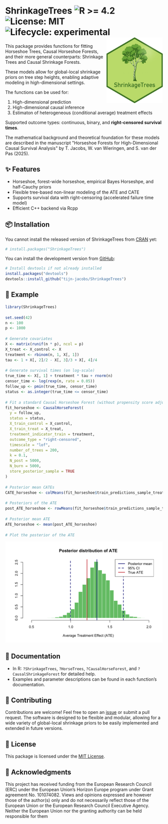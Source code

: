# ShrinkageTrees <img src="https://img.shields.io/badge/R%3E%3D-4.2-blue" alt="R >= 4.2"> ![License: MIT](https://img.shields.io/badge/license-MIT-green) ![Lifecycle: experimental](https://img.shields.io/badge/lifecycle-experimental-orange) <img src="sticker/ShrinkageTrees_hex.png" align="right" width="180"/>



This package provides functions for fitting Horseshoe Trees, Causal Horseshoe Forests, and their more general counterparts: Shrinkage Trees and Causal Shrinkage Forests.  

These models allow for global-local shrinkage priors on tree step heights, enabling adaptive modeling in high-dimensional settings.

The functions can be used for:

1) High-dimensional prediction  
2) High-dimensional causal inference 
3) Estimaton of heterogeneous (conditional average) treatment effects

Supported outcome types: continuous, binary, and **right-censored survival times**.

The mathematical background and theoretical foundation for these models are described in the manuscript "Horseshoe Forests for High-Dimensional Causal Survival Analysis" by T. Jacobs, W. van Wieringen, and S. van der Pas (2025).


## ✨ Features

- Horseshoe, forest-wide horseshoe, empirical Bayes Horseshpe, and half-Cauchy priors
- Flexible tree-based non-linear modeling of the ATE and CATE
- Supports survival data with right-censoring (accelerated failure time model)
- Efficient C++ backend via Rcpp

## 📦 Installation

You cannot install the released version of ShrinkageTrees from [CRAN](https://CRAN.R-project.org) yet:

```r
# install.packages("ShrinkageTrees")
```

You can install the development version from [GitHub](https://github.com/tijn-jacobs/ShrinkageTrees):

```r
# Install devtools if not already installed
install.packages("devtools")
devtools::install_github("tijn-jacobs/ShrinkageTrees")
```


## 🚀 Example

```r
library(ShrinkageTrees)

set.seed(42)
n <- 100
p <- 1000

# Generate covariates
X <- matrix(runif(n * p), ncol = p)
X_treat <- X_control <- X
treatment <- rbinom(n, 1, X[, 1])
tau <- 1 + X[, 2]/2 - X[, 3]/3 + X[, 4]/4

# Generate survival times (on log-scale)
true_time <- X[, 1] + treatment * tau + rnorm(n)
censor_time <- log(rexp(n, rate = 0.05))
follow_up <- pmin(true_time, censor_time)
status <- as.integer(true_time <= censor_time)

# Fit a standard Causal Horseshoe Forest (without propensity score adjustment)
fit_horseshoe <- CausalHorseForest(
  y = follow_up,
  status = status,
  X_train_control = X_control,
  X_train_treat = X_treat,
  treatment_indicator_train = treatment,
  outcome_type = "right-censored",
  timescale = "lof",
  number_of_trees = 200,
  k = 0.1,
  N_post = 5000,
  N_burn = 5000,
  store_posterior_sample = TRUE
)

# Posterior mean CATEs
CATE_horseshoe <- colMeans(fit_horseshoe$train_predictions_sample_treat)

# Posteriors of the ATE
post_ATE_horseshoe <- rowMeans(fit_horseshoe$train_predictions_sample_treat)

# Posterior mean ATE
ATE_horseshoe <- mean(post_ATE_horseshoe)

# Plot the posterior of the ATE
```
![Posterior ATE plot](man/figures/posterior_ate_plot.png)


## 📄 Documentation

- In R: `?ShrinkageTrees`, `?HorseTrees`, `?CausalHorseForest`, and `?CausalShrinkageForest` for detailed help.
- Examples and parameter descriptions can be found in each function’s documentation.


## 🤝 Contributing

Contributions are welcome! Feel free to open an [issue](https://github.com/tijn-jacobs/ShrinkageTrees/issues) or submit a pull request. 
The software is designed to be flexible and modular, allowing for a wide variety of global-local shrinkage priors to be easily implemented and extended in future versions.



## 📄 License

This package is licensed under the [MIT License](https://cran.r-project.org/web/licenses/MIT).


## 💬 Acknowledgments

This project has received funding from the European Research Council (ERC) under the European Union’s Horizon Europe program under Grant agreement No. 101074082. Views and opinions expressed are however those of the author(s) only and do not necessarily reflect those of the European Union or the European Research Council Executive Agency. Neither the European Union nor the granting authority can be held responsible for them
